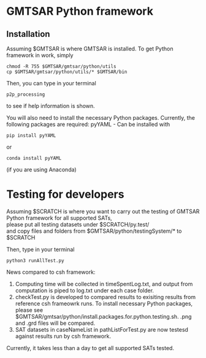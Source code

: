 # GMTSAR Python framework

## Installation
Assuming $GMTSAR is where GMTSAR is installed. To get Python framework in work, simply <br/>
```
chmod -R 755 $GMTSAR/gmtsar/python/utils
cp $GMTSAR/gmtsar/python/utils/* $GMTSAR/bin
```
Then, you can type in your terminal 
```
p2p_processing 
```
to see if help information is shown.

You will also need to install the necessary Python packages. Currently, the following packages are required:
pyYAML - Can be installed with 
```
pip install pyYAML
```
 or 
 ```
 conda install pyYAML
 ```
 (if you are using Anaconda)

# Testing for developers
Assuming $SCRATCH is where you want to carry out the testing of GMTSAR Python framework for all supported SATs, <br/>
please put all testing datasets under $SCRATCH/py.test/ <br/>
and copy files and folders from $GMTSAR/python/testingSystem/* to $SCRATCH </br>

Then, type in your terminal 
```
python3 runAllTest.py
```
News compared to csh framework:
1. Computing time will be collected in timeSpentLog.txt, and output from computation is piped to log.txt under each case folder. <br/>
2. checkTest.py is developed to compared results to exisiting results from reference csh frameowrk runs. To install necessary Python packages, please see $GMTSAR/gmtsar/python/install.packages.for.python.testing.sh. .png and .grd files will be compared.
3. SAT datasets in caseNameList in pathListForTest.py are now testesd against results run by csh framework.

Currently, it takes less than a day to get all supported SATs tested.
